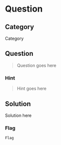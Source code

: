 # Question

## Category
Category

## Question
>Question goes here

### Hint
>Hint goes here

## Solution
Solution here

### Flag
`Flag`
